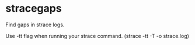 # stracegaps
Find gaps in strace logs.  

Use -tt flag when running your strace command. (strace -tt -T -o strace.log)
